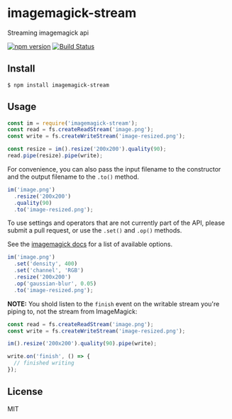 # imagemagick-stream

Streaming imagemagick api

[![npm version](http://img.shields.io/npm/v/imagemagick-stream.svg?style=flat)](https://npmjs.org/package/imagemagick-stream)
[![Build Status](http://img.shields.io/travis/eivindfjeldstad/imagemagick-stream.svg?style=flat)](https://travis-ci.org/eivindfjeldstad/imagemagick-stream)

## Install
    $ npm install imagemagick-stream

## Usage
```js
const im = require('imagemagick-stream');
const read = fs.createReadStream('image.png');
const write = fs.createWriteStream('image-resized.png');

const resize = im().resize('200x200').quality(90);
read.pipe(resize).pipe(write);
```

For convenience, you can also pass the input filename to the constructor and the output filename to the `.to()` method.

```js
im('image.png')
  .resize('200x200')
  .quality(90)
  .to('image-resized.png');
```

To use settings and operators that are not currently part of the API, please submit a pull request, or use the `.set()` and `.op()` methods.

See the [imagemagick docs](http://www.imagemagick.org/script/convert.php) for a list of available options.

``` js
im('image.png')
  .set('density', 400)
  .set('channel', 'RGB')
  .resize('200x200')
  .op('gaussian-blur', 0.05)
  .to('image-resized.png');
```

**NOTE:** You shold listen to the `finish` event on the writable stream you're piping to, not the stream from ImageMagick:

```js
const read = fs.createReadStream('image.png');
const write = fs.createWriteStream('image-resized.png');

im().resize('200x200').quality(90).pipe(write);

write.on('finish', () => {
  // finished writing
});
```

## License

MIT
